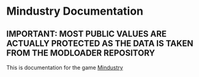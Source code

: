 # Mindustry Documentation
## IMPORTANT: MOST PUBLIC VALUES ARE ACTUALLY PROTECTED AS THE DATA IS TAKEN FROM THE MODLOADER REPOSITORY
This is documentation for the game [Mindustry](https://github.com/Anuken/Mindustry)
